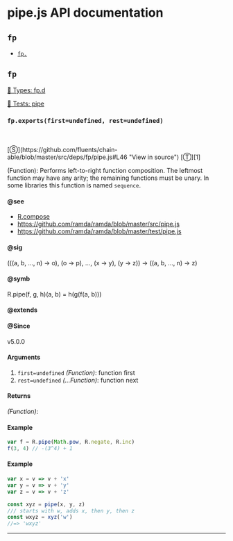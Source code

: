 # pipe.js API documentation

<!-- div class="toc-container" -->

<!-- div -->

## `fp`
* <a href="#fp-prototype-"  data-meta="R pipe f g h a b h g f a b exports first undefined rest undefined a b n o o p x y y z a z"  data-call="exports first undefined rest undefined"  data-category="Function"  data-description="Function Performs left to right function composition The leftmost function may have any arity the remaining functions must be unary In some libraries this function is named sequence"  data-member="fp"  data-see="href R compose label R compose href https github com ramda ramda blob master src pipe js label https github com ramda ramda blob master src pipe js href https github com ramda ramda blob master test pipe js label https github com ramda ramda blob master test pipe js"  data-all="meta R pipe f g h a b h g f a b n exports first undefined rest undefined n a b n o o p x y y z a z call exports first undefined rest undefined category Function description Function Performs left to right function composition The leftmost function may have nany arity the remaining functions must be unary nIn some libraries this function is named sequence name member fp see href R compose label R compose href https github com ramda ramda blob master src pipe js label https github com ramda ramda blob master src pipe js href https github com ramda ramda blob master test pipe js label https github com ramda ramda blob master test pipe js notes todos klassProps" >`fp.`</a>

<!-- /div -->

<!-- /div -->

<!-- div class="doc-container" -->

<!-- div -->

## `fp`

<!-- div -->

<a href="https://github.com/fluents/chain-able/blob/master/typings/fp.d.ts">🌊  Types: fp.d</a>&nbsp;

<a href="https://github.com/fluents/chain-able/blob/master/test/fp/pipe.js">🔬  Tests: pipe</a>&nbsp;

<h3 id="fp-prototype-" data-member="fp" data-category="Function" data-name="pipe"><code>fp.exports(first=undefined, rest=undefined)</code></h3>
<br>
<br>
[&#x24C8;](https://github.com/fluents/chain-able/blob/master/src/deps/fp/pipe.js#L46 "View in source") [&#x24C9;][1]

(Function): Performs left-to-right function composition. The leftmost function may have
any arity; the remaining functions must be unary.
In some libraries this function is named `sequence`.


#### @see 

* <a href="R.compose" >R.compose</a>
* <a href="https://github.com/ramda/ramda/blob/master/src/pipe.js" >https://github.com/ramda/ramda/blob/master/src/pipe.js</a>
* <a href="https://github.com/ramda/ramda/blob/master/test/pipe.js" >https://github.com/ramda/ramda/blob/master/test/pipe.js</a>

#### @sig 

(((a, b, ..., n) -> o), (o -> p), ..., (x -> y), (y -> z)) -> ((a, b, ..., n) -> z) 

#### @symb 

R.pipe(f, g, h)(a, b) = h(g(f(a, b))) 

#### @extends




#### @Since
v5.0.0

#### Arguments
1. `first=undefined` *(Function)*: function first
2. `rest=undefined` *(...Function)*: function next

#### Returns
*(Function)*:

#### Example
```js
var f = R.pipe(Math.pow, R.negate, R.inc)
f(3, 4) // -(3^4) + 1

```
#### Example
```js
var x = v => v + 'x'
var y = v => v + 'y'
var z = v => v + 'z'

const xyz = pipe(x, y, z)
/// starts with w, adds x, then y, then z
const wxyz = xyz('w')
//=> 'wxyz'

```
---

<!-- /div -->

<!-- /div -->

<!-- /div -->

 [1]: #fp "Jump back to the TOC."
